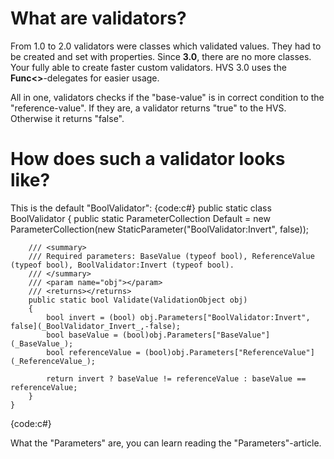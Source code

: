 # What are validators?
From 1.0 to 2.0 validators were classes which validated values. They had to be created and set with properties.
Since **3.0**, there are no more classes. Your fully able to create faster custom validators. HVS 3.0 uses the **Func<>**-delegates for easier usage.

All in one, validators checks if the "base-value" is in correct condition to the "reference-value". If they are, a validator returns "true" to the HVS. Otherwise it returns "false".

# How does such a validator looks like?
This is the default "BoolValidator":
{code:c#}
    public static class BoolValidator
    {
        public static ParameterCollection Default =
            new ParameterCollection(new StaticParameter("BoolValidator:Invert", false));

        /// <summary>
        /// Required parameters: BaseValue (typeof bool), ReferenceValue (typeof bool), BoolValidator:Invert (typeof bool).
        /// </summary>
        /// <param name="obj"></param>
        /// <returns></returns>
        public static bool Validate(ValidationObject obj)
        {
            bool invert = (bool) obj.Parameters["BoolValidator:Invert", false](_BoolValidator_Invert_,-false);
            bool baseValue = (bool)obj.Parameters["BaseValue"](_BaseValue_);
            bool referenceValue = (bool)obj.Parameters["ReferenceValue"](_ReferenceValue_);

            return invert ? baseValue != referenceValue : baseValue == referenceValue;
        }
    }
{code:c#}

What the "Parameters" are, you can learn reading the "Parameters"-article.